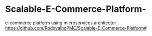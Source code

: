 # Scalable-E-Commerce-Platform-
e-commerce platform using microservices architectur
https://github.com/RodovalhoPMO/Scalable-E-Commerce-Platform#
